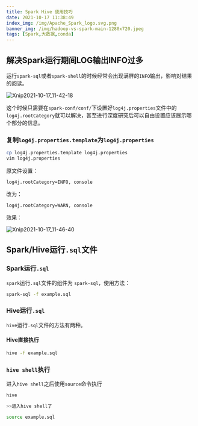 ```yaml
---
title: Spark Hive 使用技巧
date: 2021-10-17 11:38:49
index_img: /img/Apache_Spark_logo.svg.png
banner_img: /img/hadoop-vs-spark-main-1280x720.jpeg
tags: [Spark,大数据,conda]
---
```


## 解决Spark运行期间LOG输出INFO过多

运行`spark-sql`或者`spark-shell`的时候经常会出现满屏的`INFO`输出，影响对结果的阅读。

<!-- more -->

![Xnip2021-10-17_11-42-18](/img/Xnip2021-10-17_11-42-18.png)

这个时候只需要在`spark-conf/conf/`下设置好`log4j.properties`文件中的`log4j.rootCategory`就可以解决，甚至进行深度研究后可以自由设置应该展示哪个部分的信息。

### 复制`log4j.properties.template`为`log4j.properties`

```sh
cp log4j.properties.template log4j.properties
vim log4j.properties
```

原文件设置：

```properties
log4j.rootCategory=INFO, console
```

改为：

```properties
log4j.rootCategory=WARN, console
```

效果：

![Xnip2021-10-17_11-46-40](/img/Xnip2021-10-17_11-46-40.png)

## Spark/Hive运行`.sql`文件

### Spark运行`.sql`

`spark`运行`.sql`文件的组件为 `spark-sql`，使用方法：

```sh
spark-sql -f example.sql
```

### Hive运行`.sql`

`hive`运行`.sql`文件的方法有两种。

#### Hive直接执行

```sh
hive -f example.sql
```

### `hive shell`执行

进入`hive shell`之后使用`source`命令执行

```sh
hive

>>进入hive shell了

source example.sql
```

